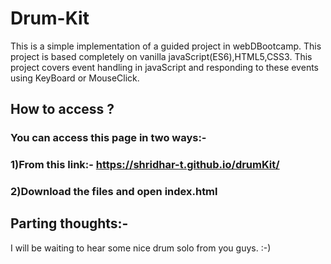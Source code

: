 # Drum-Kit
This is a simple implementation of a guided project in webDBootcamp.
This project is based completely on vanilla javaScript(ES6),HTML5,CSS3.
This project covers event handling in javaScript and responding to these events using KeyBoard or MouseClick.


## How to access ?
### You can access this page in two ways:-
### 1)From this link:-  https://shridhar-t.github.io/drumKit/
### 2)Download the files and open index.html 


## Parting thoughts:-
I will be waiting to hear some nice drum solo from you guys. :-)
